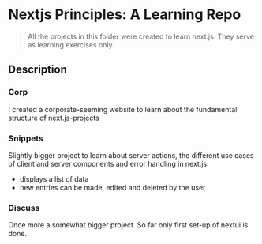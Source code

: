 # Nextjs Principles: A Learning Repo

> All the projects in this folder were created to learn next.js. They serve as learning exercises only.


## Description

### Corp
I created a corporate-seeming website to learn about the fundamental structure of next.js-projects

### Snippets
Slightly bigger project to learn about server actions, the different use cases of client and server components and error handling in next.js.
- displays a list of data
- new entries can be made, edited and deleted by the user


### Discuss
Once more a somewhat bigger project. So far only first set-up of nextui is done.
